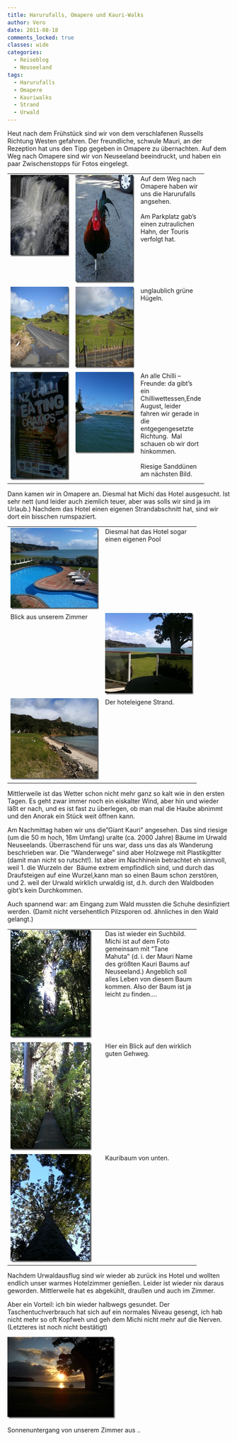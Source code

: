 ```yaml
---
title: Harurufalls, Omapere und Kauri-Walks
author: Vero
date: 2011-08-18
comments_locked: true
classes: wide
categories:
  - Reiseblog
  - Neuseeland
tags:
  - Harurufalls
  - Omapere
  - Kauriwalks
  - Strand
  - Urwald
---
```


<p>Heut nach dem Frühstück sind wir von dem verschlafenen Russells Richtung Westen gefahren. Der freundliche, schwule Mauri, an der Rezeption hat uns den Tipp gegeben in Omapere zu übernachten. Auf dem Weg nach Omapere sind wir von Neuseeland beeindruckt, und haben ein paar Zwischenstopps für Fotos eingelegt.</p>  <table border="0" cellspacing="0" cellpadding="2" width="400"><tbody>     <tr>       <td valign="top" width="133"><a href="/assets/images/2011/08/DSCN0850.jpg"><img src="/assets/images/2011/08/DSCN0850_thumb.jpg" width="244" height="184" alt="DSCN0850" border="0" /></a></td>        <td valign="top" width="133"><a href="/assets/images/2011/08/IMG_0708.jpg"><img src="/assets/images/2011/08/IMG_0708_thumb.jpg" width="184" height="244" alt="IMG_0708" border="0" /></a></td>        <td valign="top" width="133">Auf dem Weg nach Omapere haben wir uns die Harurufalls angsehen.          <br />          <br />Am Parkplatz gab’s einen zutraulichen Hahn, der Touris verfolgt hat. </td>     </tr>      <tr>       <td valign="top" width="133"><a href="/assets/images/2011/08/DSCN0851.jpg"><img src="/assets/images/2011/08/DSCN0851_thumb.jpg" width="244" height="184" alt="DSCN0851" border="0" /></a></td>        <td valign="top" width="133"><a href="/assets/images/2011/08/DSCN0854.jpg"><img src="/assets/images/2011/08/DSCN0854_thumb.jpg" width="244" height="184" alt="DSCN0854" border="0" /></a></td>        <td valign="top" width="133">unglaublich grüne Hügeln. </td>     </tr>      <tr>       <td valign="top" width="133"><a href="/assets/images/2011/08/IMG_0718.jpg"><img src="/assets/images/2011/08/IMG_0718_thumb.jpg" width="184" height="244" alt="IMG_0718" border="0" /></a></td>        <td valign="top" width="133"><a href="/assets/images/2011/08/IMG_0715.jpg"><img src="/assets/images/2011/08/IMG_0715_thumb.jpg" width="244" height="184" alt="IMG_0715" border="0" /></a></td>        <td valign="top" width="133">An alle Chilli – Freunde: da gibt’s ein Chilliwettessen,Ende August, leider fahren wir gerade in die entgegengesetzte Richtung.&#160; Mal schauen ob wir dort hinkommen.          <br />          <br />Riesige Sanddünen am nächsten Bild. </td>     </tr>   </tbody></table>  <p>Dann kamen wir in Omapere an. Diesmal hat Michi das Hotel ausgesucht. Ist sehr nett (und leider auch ziemlich teuer, aber was solls wir sind ja im Urlaub.) Nachdem das Hotel einen eigenen Strandabschnitt hat, sind wir dort ein bisschen rumspaziert.    <table border="0" cellspacing="0" cellpadding="2" width="400"><tbody>       <tr>         <td valign="top" width="200"><a href="/assets/images/2011/08/IMG_0719.jpg"><img src="/assets/images/2011/08/IMG_0719_thumb.jpg" width="244" height="184" alt="IMG_0719" border="0" /></a></td>          <td valign="top" width="200">Diesmal hat das Hotel sogar einen eigenen Pool</td>       </tr>        <tr>         <td valign="top" width="200">Blick aus unserem Zimmer</td>          <td valign="top" width="200"><a href="/assets/images/2011/08/IMG_0722.jpg"><img src="/assets/images/2011/08/IMG_0722_thumb.jpg" width="244" height="184" alt="IMG_0722" border="0" /></a></td>       </tr>        <tr>         <td valign="top" width="200"><a href="/assets/images/2011/08/IMG_0728.jpg"><img src="/assets/images/2011/08/IMG_0728_thumb.jpg" width="244" height="184" alt="IMG_0728" border="0" /></a></td>          <td valign="top" width="200">Der hoteleigene Strand.</td>       </tr>     </tbody></table> </p>  <p>Mittlerweile ist das Wetter schon nicht mehr ganz so kalt wie in den ersten Tagen. Es geht zwar immer noch ein eiskalter Wind, aber hin und wieder läßt er nach, und es ist fast zu überlegen, ob man mal die Haube abnimmt und den Anorak ein Stück weit öffnen kann.</p>  <p>Am Nachmittag haben wir uns die”Giant Kauri” angesehen. Das sind riesige (um die 50 m hoch, 16m Umfang) uralte (ca. 2000 Jahre) Bäume im Urwald Neuseelands. Überraschend für uns war, dass uns das als Wanderung beschrieben war. Die “Wanderwege” sind aber Holzwege mit Plastikgitter (damit man nicht so rutscht!). Ist aber im Nachhinein betrachtet eh sinnvoll, weil 1. die Wurzeln der&#160; Bäume extrem empfindlich sind, und durch das Draufsteigen auf eine Wurzel,kann man so einen Baum schon zerstören, und 2. weil der Urwald wirklich urwaldig ist, d.h. durch den Waldboden gibt’s kein Durchkommen.</p>  <p>Auch spannend war: am Eingang zum Wald mussten die Schuhe desinfiziert werden. (Damit nicht versehentlich Pilzsporen od. ähnliches in den Wald gelangt.)</p>  <table border="0" cellspacing="0" cellpadding="2" width="400"><tbody>     <tr>       <td valign="top" width="200"><a href="/assets/images/2011/08/IMG_0736.jpg"><img src="/assets/images/2011/08/IMG_0736_thumb.jpg" width="184" height="244" alt="IMG_0736" border="0" /></a></td>        <td valign="top" width="200">Das ist wieder ein Suchbild. Michi ist auf dem Foto gemeinsam mit “Tane Mahuta” (d. i. der Mauri Name des größten Kauri Baums auf Neuseeland.) Angeblich soll alles Leben von diesem Baum kommen. Also der Baum ist ja leicht zu finden….</td>     </tr>      <tr>       <td valign="top" width="200"><a href="/assets/images/2011/08/IMG_0747.jpg"><img src="/assets/images/2011/08/IMG_0747_thumb.jpg" width="184" height="244" alt="IMG_0747" border="0" /></a></td>        <td valign="top" width="200">Hier ein Blick auf den wirklich guten Gehweg.</td>     </tr>      <tr>       <td valign="top" width="200"><a href="/assets/images/2011/08/IMG_0751.jpg"><img src="/assets/images/2011/08/IMG_0751_thumb.jpg" width="184" height="244" alt="IMG_0751" border="0" /></a></td>        <td valign="top" width="200">Kauribaum von unten. </td>     </tr>   </tbody></table>  <p>Nachdem Urwaldausflug sind wir wieder ab zurück ins Hotel und wollten endlich unser warmes Hotelzimmer genießen. Leider ist wieder nix daraus geworden. Mittlerweile hat es abgekühlt, draußen und auch im Zimmer.</p>  <p>Aber ein Vorteil: ich bin wieder halbwegs gesundet. Der Taschentuchverbrauch hat sich auf ein normales Niveau gesengt, ich hab nicht mehr so oft Kopfweh und geh dem Michi nicht mehr auf die Nerven. (Letzteres ist noch nicht bestätigt)</p>  <p><a href="/assets/images/2011/08/DSCN0855.jpg"><img src="/assets/images/2011/08/DSCN0855_thumb.jpg" width="244" height="184" alt="DSCN0855" border="0" /></a></p>  <p>Sonnenuntergang von unserem Zimmer aus ..</p>
